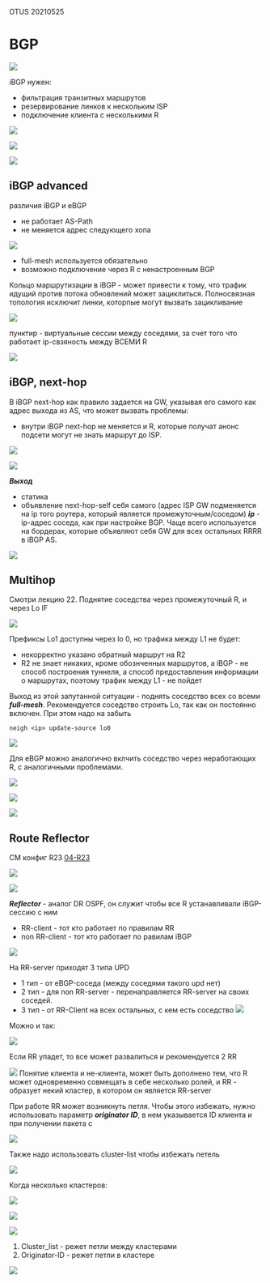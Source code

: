 OTUS 20210525

# BGP #

![](GIT/Myotus-networks/LECTURES/MODULE03/Lecture24/pictures/01.jpg)

iBGP нужен:
- фильтрация транзитных маршрутов
- резервирование линков к нескольким ISP
- подключение клиента с несколькими R

![](GIT/Myotus-networks/LECTURES/MODULE03/Lecture24/pictures/02.jpg)

![](GIT/Myotus-networks/LECTURES/MODULE03/Lecture24/pictures/03.jpg)

![](GIT/Myotus-networks/LECTURES/MODULE03/Lecture24/pictures/04.jpg)

## iBGP advanced ##
различия iBGP и eBGP
- не работает AS-Path
- не меняется адрес следующего хопа

![](pictures/05.jpg)

- full-mesh используется обязательно
- возможно подключение через R с ненастроенным BGP

Кольцо маршрутизации в iBGP - может привести к тому, что трафик идущий против потока обновлений может зациклиться. Полносвязная топология исключит линки, которпые могут вызвать зацикливание

![](pictures/06.jpg)

пунктир - виртуальные сессии между соседями, за счет того что работает ip-свзяность между ВСЕМИ R

![](pictures/07.jpg)

## iBGP, next-hop ##

В iBGP next-hop  как правило задается на GW, указывая его самого как  адрес выхода из AS, что может вызвать проблемы:
- внутри iBGP next-hop не меняется и R, которые получат анонс подсети могут не знать маршрут до ISP.

![](pictures/08.jpg)

![](pictures/09.jpg)

___Выход___
- статика
- объявление next-hop-self себя самого (адрес ISP GW подменяется на ip того роутера, который является промежуточным/соседом) ___ip___ - ip-адрес соседа, как при настройке BGP. Чаще всего используется на бордерах, которые объявляют себя GW для всех остальных RRRR в iBGP AS.

![](pictures/10.jpg)

## Multihop ##

Смотри лекцию 22. Поднятие соседства через промежуточный R, и через Lo IF

![](pictures/11.jpg)

Префиксы Lo1 доступны через lo 0, но трафика между L1 не будет:
- некорректно указано обратный маршрут на R2
- R2 не знает никаких, кроме обознченных маршрутов, а iBGP - не способ построения туннеля, а способ предоставления информации о маршрутах, поэтому трафик между L1 - не пойдет

Выход из этой запутанной ситуации - поднять соседство всех со всеми ___full-mesh___. Рекомендуется соседство строить Lo, так как он постоянно включен. При этом надо на забыть
```
neigh <ip> update-source lo0
```

![](pictures/12.jpg)

Для eBGP можно аналогично вклчить соседство через неработающих R, с аналогичными проблемами.

![](pictures/13.jpg)

![](pictures/14.jpg)

![](pictures/15.jpg)


## Route Reflector ##

СМ конфиг R23 [04-R23](/LECTURES/MODULE03/Lecture24/labs/configs/04-R23.txt)

![](pictures/16.jpg)

![](pictures/17.jpg)

___Reflector___ - аналог DR OSPF, он служит чтобы все R устанавливали iBGP-сессию с ним
- RR-client - тот кто работает по правилам RR
- non RR-client - тот кто работает по равилам iBGP

![](pictures/18.jpg)

На RR-server приходят 3 типа UPD
- 1 тип - от eBGP-соседа (между соседями такого upd нет)
- 2 тип - для non RR-server - перенаправляется RR-server на своих соседей.
- 3 тип - от RR-Client на всех остальных, с кем есть соседство
![](pictures/19.jpg)

Можно и так:

![](pictures/20.jpg)

Если RR упадет, то все может развалиться и рекомендуется 2 RR

![](pictures/21.jpg)
Понятие клиента и не-клиента, может быть дополнено тем, что R может одновременно совмещать в себе несколько ролей, и RR - образует некий кластер, в котором он является RR-server

При работе RR может возникнуть петля. Чтобы этого избежать, нужно использовать параметр ___originator ID___, в нем указывается ID клиента и при получении пакета с 

![](pictures/22.jpg)

Также надо использовать cluster-list чтобы избежать петель

![](pictures/23.jpg)

Когда несколько кластеров:

![](pictures/24.jpg)

![](pictures/25.jpg)

![](pictures/26.jpg)

1. Cluster_list - режет петли между кластерами
2. Originator-ID - режет петли в кластере

![](pictures/27.jpg)